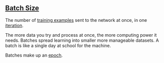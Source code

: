## [Batch Size](#batch-size)

The number of [training examples](#training-example) sent to the network at once, in one [iteration](#iteration).

The more data you try and process at once, the more computing power it needs. Batches spread learning into smaller more manageable datasets. A batch is like a single day at school for the machine.

Batches make up an [epoch](#epoch).
